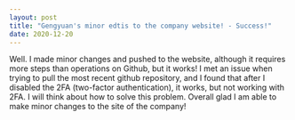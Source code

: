 ```yaml
---
layout: post
title: "Gengyuan's minor edtis to the company website! - Success!"
date: 2020-12-20
---
```


Well. I made minor changes and pushed to the website, although it requires more steps than operations on Github, but it works! I met an issue when trying to pull the most recent github repository, and I found that after I disabled the 2FA (two-factor authentication), it works, but not working with 2FA. I will think about how to solve this problem. Overall glad I am able to make minor changes to the site of the company!